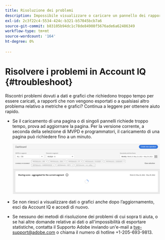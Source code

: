 ```yaml
---
title: Risoluzione dei problemi
description: Impossibile visualizzare o caricare un pannello dei rapporti? O non sei in grado di esportare un rapporto? Scopri come risolvere i problemi più comuni del prodotto.
exl-id: 2c3f22c4-5534-424c-b321-b57045bcb7a6
source-git-commit: b83105b94dc1c78de84908f5676ade6a62486349
workflow-type: tm+mt
source-wordcount: '164'
ht-degree: 0%

---
```


# Risolvere i problemi in Account IQ {#troubleshoot}

Riscontri problemi dovuti a dati e grafici che richiedono troppo tempo per essere caricati, a rapporti che non vengono esportati o a qualsiasi altro problema relativo a metriche e grafici? Continua a leggere per ottenere aiuto rapido.

* Se il caricamento di una pagina o di singoli pannelli richiede troppo tempo, prova ad aggiornare la pagina. Per la versione corrente, a seconda della selezione di MVPD e programmatori, il caricamento di una pagina può richiedere fino a un minuto.

   ![](assets/troubleshoot.png)

* Se non riesci a visualizzare dati o grafici anche dopo l’aggiornamento, esci da Account IQ e accedi di nuovo.

* Se nessuno dei metodi di risoluzione dei problemi di cui sopra ti aiuta, o se hai altre domande relative ai dati o all&#39;impossibilità di esportare statistiche, contatta il Supporto Adobe inviando un&#39;e-mail a tve-support@adobe.com o chiama il numero di hotline +1-205-693-9813.
